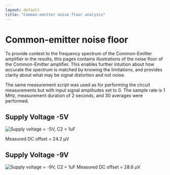 ```yaml
---
layout: default
title: "Common-emitter noise floor analysis"
---
```


# Common-emitter noise floor

To provide context to the frequency spectrum of the Common-Emitter amplifier in the results, this pages contains illustrations of the noise floor of the Common-Emitter amplifier. This enables further intuition about how accurate the spectrum is matched by knowing the limitations, and provides clarity about what may be signal distortion and not noise.

The same measurement script was used as for performing the circuit measurements but with input signal amplitudes set to 0. The sample rate is 1 MHz, measurement duration of 2 seconds, and 30 averages were performed.

## Supply Voltage -5V
![Supply voltage = -5V, C2 = 1uF](../../images/noise/ce-noise--5V-2.0s-1uF.png)

Measured DC offset = 24.2 µV

## Supply Voltage -9V
![Supply voltage = -9V, C2 = 1uF](../../images/noise/ce-noise--9V-2.0s-1uF.png)
Measured DC offset = 28.6 µV
